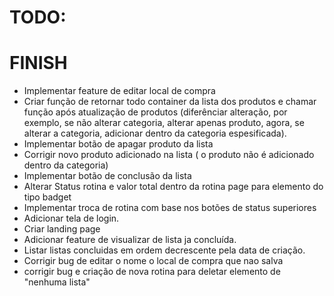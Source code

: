 # TODO:

# FINISH
- Implementar feature de editar local de compra
- Criar função de retornar todo container da lista dos produtos e chamar função após atualização de produtos (diferênciar alteração, por exemplo, se não alterar categoria, alterar apenas produto, agora, se alterar a categoria, adicionar dentro da categoria espesificada).
- Implementar botão de apagar produto da lista
- Corrigir novo produto adicionado na lista ( o produto não é adicionado dentro da categoria)
- Implementar botão de conclusão da lista
- Alterar Status rotina e valor total dentro da rotina page para elemento do tipo badget
- Implementar troca de rotina com base nos botões de status superiores
- Adicionar tela de login.
- Criar landing page
- Adicionar feature de visualizar de lista ja concluída.
- Listar listas concluidas em ordem decrescente pela data de criação.
- Corrigir bug de editar o nome o local de compra que nao salva
- corrigir bug e criação de nova rotina para deletar elemento de "nenhuma lista"
